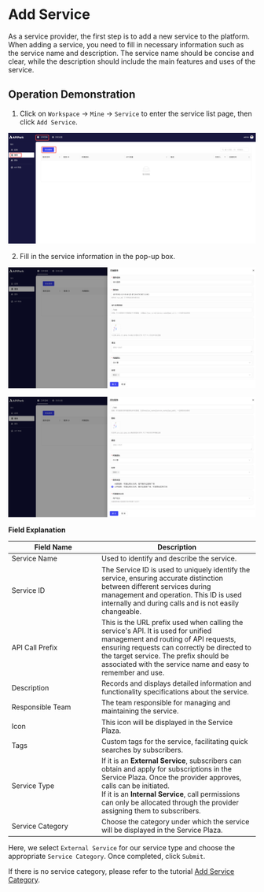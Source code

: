 # Add Service

As a service provider, the first step is to add a new service to the platform. When adding a service, you need to fill in necessary information such as the service name and description. The service name should be concise and clear, while the description should include the main features and uses of the service.

## Operation Demonstration

1. Click on `Workspace` -> `Mine` -> `Service` to enter the service list page, then click `Add Service`.

![](../../tutorials/service/images/2024-08-14/9e8fb58fb4ae357bdca692d3796c89105f0ac1b1b434dfb47f9073f4249b01bc.png)  

2. Fill in the service information in the pop-up box.

![](../../tutorials/service/images/2024-08-14/b8e30949238ffc3b67976575f70c7822ee5dea7000c62ef97b703ced8f022dd6.png)  

![](../../tutorials/service/images/2024-08-14/932ab4b2232f62e4f037c8d8a9cb092822a25ab0e9a27c1cf5db009df7fcae5f.png)  

**Field Explanation**

<table><thead><tr><th width="169">Field Name</th><th>Description</th></tr></thead><tbody><tr><td>Service Name</td><td>Used to identify and describe the service.</td></tr><tr><td>Service ID</td><td>The Service ID is used to uniquely identify the service, ensuring accurate distinction between different services during management and operation. This ID is used internally and during calls and is not easily changeable.</td></tr><tr><td>API Call Prefix</td><td>This is the URL prefix used when calling the service's API. It is used for unified management and routing of API requests, ensuring requests can correctly be directed to the target service. The prefix should be associated with the service name and easy to remember and use.</td></tr><tr><td>Description</td><td>Records and displays detailed information and functionality specifications about the service.</td></tr><tr><td>Responsible Team</td><td>The team responsible for managing and maintaining the service.</td></tr><tr><td>Icon</td><td>This icon will be displayed in the Service Plaza.</td></tr><tr><td>Tags</td><td>Custom tags for the service, facilitating quick searches by subscribers.</td></tr><tr><td>Service Type</td><td>If it is an <b>External Service</b>, subscribers can obtain and apply for subscriptions in the Service Plaza. Once the provider approves, calls can be initiated.<br/>If it is an <b>Internal Service</b>, call permissions can only be allocated through the provider assigning them to subscribers.</td></tr><tr><td>Service Category</td><td>Choose the category under which the service will be displayed in the Service Plaza.</td></tr></tbody></table>

Here, we select `External Service` for our service type and choose the appropriate `Service Category`. Once completed, click `Submit`.

If there is no service category, please refer to the tutorial [Add Service Category](catalogue.md#Operation-Demonstration).